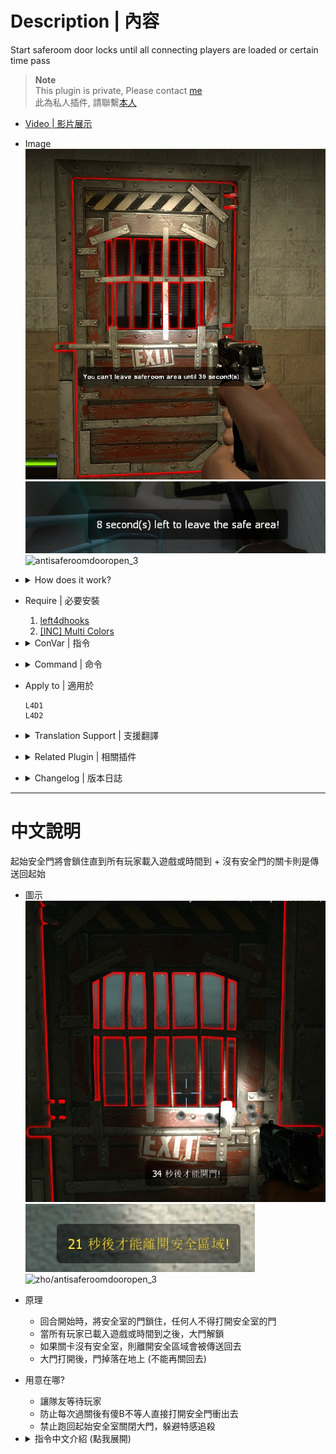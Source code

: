 # Description | 內容
Start saferoom door locks until all connecting players are loaded or certain time pass

> __Note__ <br/>
This plugin is private, Please contact [me](https://github.com/fbef0102/Game-Private_Plugin#私人插件列表-private-plugins-list)<br/>
此為私人插件, 請聯繫[本人](https://github.com/fbef0102/Game-Private_Plugin#私人插件列表-private-plugins-list)

* [Video | 影片展示](https://youtu.be/b3A14C7Qie8)

* Image
    <br/>![antisaferoomdooropen_1](image/antisaferoomdooropen_1.jpg)
    <br/>![antisaferoomdooropen_2](image/antisaferoomdooropen_2.jpg)
    <br/>![antisaferoomdooropen_3](image/antisaferoomdooropen_3.gif)

* <details><summary>How does it work?</summary>

	* Lock start saferoom door until all connecting players are loaded or until time pass
    * Teleport survivor back to safe area if does not have start saferoom door
    * Saferoom door drops after door open
</details>

* Require | 必要安裝
    1. [left4dhooks](https://forums.alliedmods.net/showthread.php?t=321696)
    2. [[INC] Multi Colors](https://github.com/fbef0102/L4D1_2-Plugins/releases/tag/Multi-Colors)

* <details><summary>ConVar | 指令</summary>

    * cfg/sourcemod/antisaferoomdooropen.cfg
        ```php
        // 0=Plugin off, 1=Plugin on.
        antisaferoomdooropen_enable "1"

        // Turn on the plugin in these game modes. 0=All, 1=Coop, 2=Survival, 4=Versus, 8=Scavenge. Add numbers together.
        antisaferoomdooropen_modes_tog "0"

        // How Long plugin waits for loaders before giving up on them (0=Don't wait for loaders)
        antisaferoomdooropen_loaders_time "30"

        // How Long plugin waits before saferoom door can be opened. (Once all players are loaded)
        antisaferoomdooropen_open_time "40"

        // Saferoom door auto open after this amount of time, even if survivors are still inside the safe room. (0=off)
        antisaferoomdooropen_force_start_time "100"

        // If 1, saferoom door drops after door open
        antisaferoomdooropen_fake "1"

        // If 1, Door fades after it drops.
        antisaferoomdooropen_fade "1"

        // If 1, Players will be teleported back to saferoom if try to leave the safe area when door locks
        // Useful if map does not have start saferoom door
        antisaferoomdooropen_left_start_area_teleport "1"

        //If 1, Players won't take any damage when door locks
        antisaferoomdooropen_left_start_area_god "1"

        // If 1, Spawn player to safe area if player dies when door locks
        antisaferoomdooropen_open_spawn_player "0"

        // If 1, return player to safe area if player spawns or takes over bot when door locks.
        antisaferoomdooropen_return_player "0"

        // Changes how count down timer and hint displays.
        antisaferoomdooropen_announce_type "2"

        // (L4D2) Set A Glow For The Saferoom Doors
        antisaferoomdooropen_glow_enable "1"

        // (L4D2) Set The Glow Range For Saferoom Doors
        antisaferoomdooropen_glow_range "500"

        // (L4D2) Set Saferoom Lock Glow Color, (0-255) Separated By Spaces.
        antisaferoomdooropen_lock_glow_color "255 0 0"

        // (L4D2) Set Saferoom Unlock Glow Color, (0-255) Separated By Spaces.
        antisaferoomdooropen_unlock_glow_color "0 255 0"
        ```
</details>

* <details><summary>Command | 命令</summary>

	None
</details>

* Apply to | 適用於
    ```
    L4D1
    L4D2
    ```

* <details><summary>Translation Support | 支援翻譯</summary>

	```
	English
	繁體中文
	简体中文
	```
</details>

* <details><summary>Related Plugin | 相關插件</summary>

    1. [lockdown_system_l4d](https://github.com/fbef0102/L4D1_2-Plugins/tree/master/lockdown_system_l4d): Locks Saferoom Door Until Someone Opens It.
        > 終點安全門鎖住直到時間結束
</details>

* <details><summary>Changelog | 版本日誌</summary>

    * v2.7 (2024-12-25)
        * Update cvars

    * v2.7 (2024-11-19)
        * Waiting for connecting players
        * Update cvars
        * Update translation
        * Remake code

    * v2.6 (2024-8-27)
        * Update cvars

    * v2.5 (2023-10-31)
        * Add translation file

    * v2.4 (2023-2-13)
        * Add a cvar to display count down timer

    * v2.3
        * Initial Release
</details>

- - - -
# 中文說明
起始安全門將會鎖住直到所有玩家載入遊戲或時間到 + 沒有安全門的關卡則是傳送回起始

* 圖示
    <br/>![zho/antisaferoomdooropen_1](image/zho/antisaferoomdooropen_1.jpg)
    <br/>![zho/antisaferoomdooropen_2](image/zho/antisaferoomdooropen_2.jpg)
    <br/>![zho/antisaferoomdooropen_3](image/zho/antisaferoomdooropen_3.gif)

* 原理
	* 回合開始時，將安全室的門鎖住，任何人不得打開安全室的門
    * 當所有玩家已載入遊戲或時間到之後，大門解鎖
    * 如果關卡沒有安全室，則離開安全區域會被傳送回去
    * 大門打開後，門掉落在地上 (不能再關回去)

* 用意在哪?
    * 讓隊友等待玩家
    * 防止每次過關後有傻B不等人直接打開安全門衝出去
    * 禁止跑回起始安全室關閉大門，躲避特感追殺

* <details><summary>指令中文介紹 (點我展開)</summary>

    * cfg/sourcemod/antisaferoomdooropen.cfg
        ```php
        // 0=關閉插件, 1=啟動插件
        antisaferoomdooropen_enable "1"

        // 什麼模式下啟動此插件. 0=所有模式, 1=戰役, 2=生存, 4=對抗, 8=清道夫. 請將數字相加起來
        antisaferoomdooropen_modes_tog "0"

        // 換圖之後必須等待所有玩家載入遊戲，超過30秒後便放棄等待 (0=不等待)
        antisaferoomdooropen_loaders_time "30"

        // 40秒後解鎖安全室大門 (所有玩家已載入遊戲之後開始倒數)
        antisaferoomdooropen_open_time "40"

        // 100秒後，安全室的門強制自動打開 (0=關閉這項功能)
        antisaferoomdooropen_force_start_time "100"

        // 為1時，安全門打開後會自動掉落且不能再關回去
        antisaferoomdooropen_fake "1"

        // 為1時，安全門掉落地上後自動消失
        antisaferoomdooropen_fade "1"

        // (大門鎖住時) 為1時，倖存者離開安全區域會被傳送回起點 (0=關閉這項功能)
        // 適合關卡沒有起始安全門的時候
        antisaferoomdooropen_left_start_area_teleport "1"

        // (大門鎖住時) 為1時，倖存者們不會受到任何傷害
        antisaferoomdooropen_left_start_area_god "1"

        // (大門鎖住時) 為1時，如果玩家在安全室內死亡則會復活
        antisaferoomdooropen_open_spawn_player "0"

        // (大門鎖住時) 為1時，玩家取代Bot時會返回安全區域
        antisaferoomdooropen_return_player "0"

        // 提示該如何顯示. (0: 不提示, 1: 聊天框, 2: 黑底白字框, 3: 螢幕正中間)
        antisaferoomdooropen_countdown_announce_type "2"

        // (L4D2) 為1時，安全室的大門有光環
        antisaferoomdooropen_glow_enable "1"

        // (L4D2) 安全室的大門發光範圍
        antisaferoomdooropen_glow_range "500"

        // (L4D2) 安全室的大門鎖住時的光圈顏色，填入RGB三色 (三個數值介於0~255，需要空格)
        antisaferoomdooropen_lock_glow_color "255 0 0"

        // (L4D2) 安全室的大門解除鎖住時的光圈顏色，填入RGB三色 (三個數值介於0~255，需要空格)
        antisaferoomdooropen_unlock_glow_color "0 255 0"
        ```
</details>